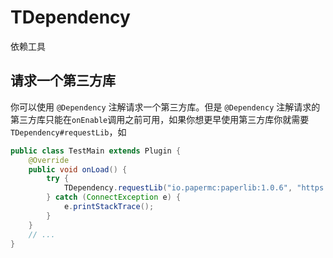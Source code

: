 # TDependency

依赖工具

## 请求一个第三方库
你可以使用 `@Dependency` 注解请求一个第三方库。但是 `@Dependency` 注解请求的第三方库只能在`onEnable`调用之前可用，如果你想更早使用第三方库你就需要 `TDependency#requestLib`，如

```java
public class TestMain extends Plugin {
    @Override
    public void onLoad() {
        try {
            TDependency.requestLib("io.papermc:paperlib:1.0.6", "https://papermc.io/repo/repository/maven-public/", "");
        } catch (ConnectException e) {
            e.printStackTrace();
        }
    }
    // ...
}
```